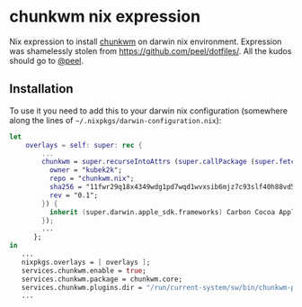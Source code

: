 # chunkwm nix expression

Nix expression to install [chunkwm](https://koekeishiya.github.io/chunkwm/) on darwin nix environment. 
Expression was shamelessly stolen from https://github.com/peel/dotfiles/. 
All the kudos should go to [@peel](https://github.com/peel).

## Installation

To use it you need to add this to your darwin nix configuration 
(somewhere along the lines of `~/.nixpkgs/darwin-configuration.nix`):

```nix
let 
    overlays = self: super: rec {
        ...
        chunkwm = super.recurseIntoAttrs (super.callPackage (super.fetchFromGitHub {
          owner = "kubek2k";
          repo = "chunkwm.nix";
          sha256 = "11fwr29q18x4349wdg1pd7wqd1wvxsib6mjz7c93slf40h88vd53";
          rev = "0.1";
        }) {
          inherit (super.darwin.apple_sdk.frameworks) Carbon Cocoa ApplicationServices;
        });
        ...
      };
in
   ...
   nixpkgs.overlays = [ overlays ];
   services.chunkwm.enable = true;
   services.chunkwm.package = chunkwm.core;
   services.chunkwm.plugins.dir = "/run/current-system/sw/bin/chunkwm-plugins/";
   ...
```
